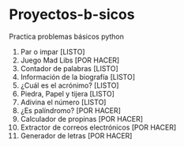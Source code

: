 # Proyectos-b-sicos
Practica problemas básicos python 

1. Par o impar [LISTO]
2. Juego Mad Libs [POR HACER]
3. Contador de palabras [LISTO]
4. Información de la biografía [LISTO]
5. ¿Cuál es el acrónimo? [LISTO]
6. Piedra, Papel y tijera [LISTO]
7. Adivina el número [LISTO]
8. ¿Es palíndromo? [POR HACER]
9. Calculador de propinas [POR HACER]
10. Extractor de correos electrónicos [POR HACER]
11. Generador de letras [POR HACER]
